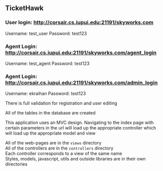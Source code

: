 ## TicketHawk

### User login: http://corsair.cs.iupui.edu:21191/skyworks.com
Username: test_user Password: test123

### Agent Login: http://corsair.cs.iupui.edu:21191/skyworks.com/agent_login
Username: test_agent Password: test123

### Agent Login: http://corsair.cs.iupui.edu:21191/skyworks.com/admin_login
Username: ekraihan Password: test123

There is full validation for registration and user editing

All of the tables in the database are created

This application uses an MVC design. Navigating to the index page with certain parameters
in the url will load up the appropriate controller which will load up the appropriate model and view

All of the web-pages are in the `views` directory<br>
All of the controllers are in the `controllers` directory<br>
Each controller corresponds to a view of the same name<br>
Styles, models, javascript, utils and outside libraries are in their own directories